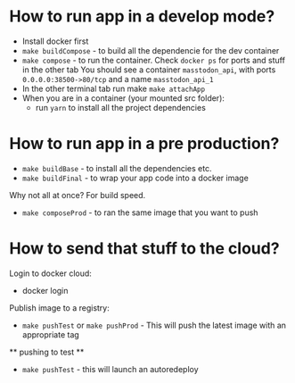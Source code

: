 

# How to run app in a develop mode?

- Install docker first
- `make buildCompose` - to build all the dependencie for the dev container
- `make compose` - to run the container. Check `docker ps` for ports and stuff in the other tab
	You should see a container `masstodon_api`, with ports `0.0.0.0:38500->80/tcp` and a name `masstodon_api_1`
- In the other terminal tab run make `make attachApp`
- When you are in a container (your mounted src folder):
	- run `yarn` to install all the project dependencies


# How to run app in a pre production?

- `make buildBase` - to install all the dependencies etc.
- `make buildFinal` - to wrap your app code into a docker image

Why not all at once? For build speed.

- `make composeProd` - to ran the same image that you want to push


# How to send that stuff to the cloud?

Login to docker cloud:
- docker login

Publish image to a registry:
- `make pushTest` or `make pushProd` - This will push the latest image with an appropriate tag

** pushing to test **

- `make pushTest` - this will launch an autoredeploy
